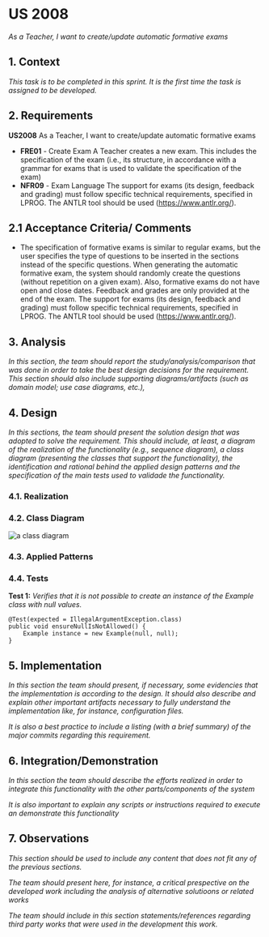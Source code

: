 # US 2008

*As a Teacher, I want to create/update automatic formative exams*

## 1. Context
*This task is to be completed in this sprint. It is the first time the task is assigned to be developed.*
## 2. Requirements

**US2008** As a Teacher, I want to create/update automatic formative exams

- **FRE01** - Create Exam A Teacher creates a new exam. This includes the specification
of the exam (i.e., its structure, in accordance with a grammar for exams that is used to
validate the specification of the exam)
- **NFR09** - Exam Language The support for exams (its design, feedback and grading)
  must follow specific technical requirements, specified in LPROG. The ANTLR tool should
  be used (https://www.antlr.org/).
## 2.1 Acceptance Criteria/ Comments
- The specification of formative exams is similar to regular exams, but the user specifies the type of questions to be inserted in the sections instead of the specific questions. When generating the automatic formative exam, the system should randomly create the questions (without repetition on a given exam). Also, formative exams do not have open and close dates. Feedback and grades are only provided at the end of the exam.
  The support for exams (its design, feedback and grading) must follow specific technical requirements, specified in LPROG.
  The ANTLR tool should be used (https://www.antlr.org/).

## 3. Analysis

*In this section, the team should report the study/analysis/comparison that was done in order to take the best design decisions for the requirement. This section should also include supporting diagrams/artifacts (such as domain model; use case diagrams, etc.),*

## 4. Design

*In this sections, the team should present the solution design that was adopted to solve the requirement. This should include, at least, a diagram of the realization of the functionality (e.g., sequence diagram), a class diagram (presenting the classes that support the functionality), the identification and rational behind the applied design patterns and the specification of the main tests used to validade the functionality.*

### 4.1. Realization

### 4.2. Class Diagram

![a class diagram](us_3004/class-diagram-01.svg "A Class Diagram")

### 4.3. Applied Patterns

### 4.4. Tests

**Test 1:** *Verifies that it is not possible to create an instance of the Example class with null values.*

```
@Test(expected = IllegalArgumentException.class)
public void ensureNullIsNotAllowed() {
	Example instance = new Example(null, null);
}
````

## 5. Implementation

*In this section the team should present, if necessary, some evidencies that the implementation is according to the design. It should also describe and explain other important artifacts necessary to fully understand the implementation like, for instance, configuration files.*

*It is also a best practice to include a listing (with a brief summary) of the major commits regarding this requirement.*

## 6. Integration/Demonstration

*In this section the team should describe the efforts realized in order to integrate this functionality with the other parts/components of the system*

*It is also important to explain any scripts or instructions required to execute an demonstrate this functionality*

## 7. Observations

*This section should be used to include any content that does not fit any of the previous sections.*

*The team should present here, for instance, a critical prespective on the developed work including the analysis of alternative solutioons or related works*

*The team should include in this section statements/references regarding third party works that were used in the development this work.*